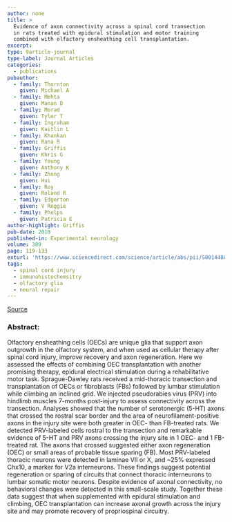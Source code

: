 ```yaml
---
author: none
title: >
  Evidence of axon connectivity across a spinal cord transection
  in rats treated with epidural stimulation and motor training
  combined with olfactory ensheathing cell transplantation.
excerpt:
type: 9article-journal
type-label: Journal Articles
categories:
  - publications
pubauthor:
  - family: Thornton
    given: Michael A
  - family: Mehta
    given: Manan D
  - family: Morad
    given: Tyler T
  - family: Ingraham
    given: Kaitlin L
  - family: Khankan
    given: Rana R
  - family: Griffis
    given: Khris G
  - family: Yeung
    given: Anthony K
  - family: Zhong
    given: Hui
  - family: Roy
    given: Roland R
  - family: Edgerton
    given: V Reggie
  - family: Phelps
    given: Patricia E
author-highlight: Griffis
pub-date: 2018
published-in: Experimental neurology
volume: 309
page: 119-133
exturl: 'https://www.sciencedirect.com/science/article/abs/pii/S0014488618302632'
tags:
  - spinal cord injury
  - immunohistochemsitry
  - olfactory glia
  - neural repair
---
```


<a href="https://www.sciencedirect.com/science/article/abs/pii/S0014488618302632" target="_blank">Source</a>

### Abstract: 
Olfactory ensheathing cells (OECs) are unique glia that
support axon outgrowth in the olfactory system, and when used as
cellular therapy after spinal cord injury, improve recovery and axon
regeneration. Here we assessed the effects of combining OEC
transplantation with another promising therapy, epidural electrical
stimulation during a rehabilitative motor task. Sprague-Dawley rats
received a mid-thoracic transection and transplantation of OECs or
fibroblasts (FBs) followed by lumbar stimulation while climbing an
inclined grid. We injected pseudorabies virus (PRV) into hindlimb
muscles 7-months post-injury to assess connectivity across the
transection. Analyses showed that the number of serotonergic (5-HT)
axons that crossed the rostral scar border and the area of
neurofilament-positive axons in the injury site were both greater in
OEC- than FB-treated rats. We detected PRV-labeled cells rostral to
the transection and remarkable evidence of 5-HT and PRV axons
crossing the injury site in 1 OEC- and 1 FB-treated rat. The axons
that crossed suggested either axon regeneration (OEC) or small areas
of probable tissue sparing (FB). Most PRV-labeled thoracic neurons
were detected in laminae VII or X, and \~25% expressed Chx10, a
marker for V2a interneurons. These findings suggest potential
regeneration or sparing of circuits that connect thoracic
interneurons to lumbar somatic motor neurons. Despite evidence of
axonal connectivity, no behavioral changes were detected in this
small-scale study. Together these data suggest that when
supplemented with epidural stimulation and climbing, OEC
transplantation can increase axonal growth across the injury site
and may promote recovery of propriospinal circuitry.